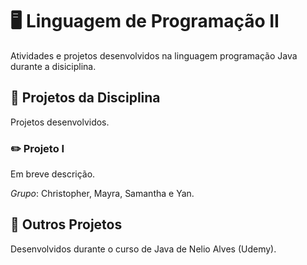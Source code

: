 # 🖥️ Linguagem de Programação II
Atividades e projetos desenvolvidos na linguagem programação Java durante a disiciplina. 


## 💾 Projetos da Disciplina
Projetos desenvolvidos.

### ✏️ Projeto I
Em breve descrição.

*Grupo*: Christopher, Mayra, Samantha e Yan.

## 📓 Outros Projetos
Desenvolvidos durante o curso de Java de Nelio Alves (Udemy).

